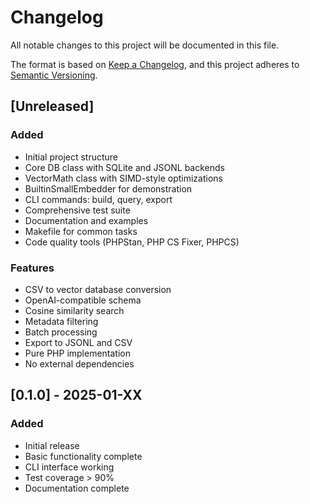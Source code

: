 # Changelog

All notable changes to this project will be documented in this file.

The format is based on [Keep a Changelog](https://keepachangelog.com/en/1.0.0/),
and this project adheres to [Semantic Versioning](https://semver.org/spec/v2.0.0.html).

## [Unreleased]

### Added
- Initial project structure
- Core DB class with SQLite and JSONL backends
- VectorMath class with SIMD-style optimizations
- BuiltinSmallEmbedder for demonstration
- CLI commands: build, query, export
- Comprehensive test suite
- Documentation and examples
- Makefile for common tasks
- Code quality tools (PHPStan, PHP CS Fixer, PHPCS)

### Features
- CSV to vector database conversion
- OpenAI-compatible schema
- Cosine similarity search
- Metadata filtering
- Batch processing
- Export to JSONL and CSV
- Pure PHP implementation
- No external dependencies

## [0.1.0] - 2025-01-XX

### Added
- Initial release
- Basic functionality complete
- CLI interface working
- Test coverage > 90%
- Documentation complete
